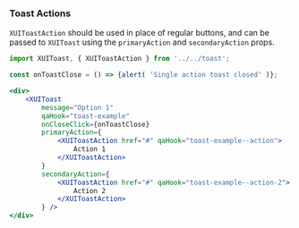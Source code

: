 ### Toast Actions

`XUIToastAction` should be used in place of regular buttons, and can be passed to `XUIToast` using the `primaryAction` and `secondaryAction` props.

```jsx harmony
import XUIToast, { XUIToastAction } from '../../toast';

const onToastClose = () => {alert( 'Single action toast closed' )};

<div>
	<XUIToast
		message="Option 1"
		qaHook="toast-example"
		onCloseClick={onToastClose}
		primaryAction={
			<XUIToastAction href="#" qaHook="toast-example--action">
				Action 1
			</XUIToastAction>
		}
		secondaryAction={
			<XUIToastAction href="#" qaHook="toast-example--action-2">
				Action 2
			</XUIToastAction>
		} />
</div>
```
